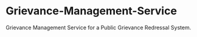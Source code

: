 # Grievance-Management-Service
Grievance Management Service for a Public Grievance Redressal System.

